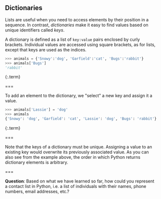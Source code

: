 ---
---

## Dictionaries

Lists are useful when you need to access elements by their position in a
sequence. In contrast, *dictionaries* make it easy to find values based on unique
identifiers called *keys*.

A dictionary is defined as a list of `key:value` pairs enclosed by curly
brackets. Individual values are accessed using square brackets, as for lists,
except that keys are used as the indices.


~~~python
>>> animals = {'Snowy':'dog', 'Garfield':'cat', 'Bugs':'rabbit'}
>>> animals['Bugs']
'rabbit'

~~~
{:.term}



===

To add an element to the dictionary, we "select" a new key and assign 
it a value.


~~~python
>>> animals['Lassie'] = 'dog'
>>> animals
{'Snowy': 'dog', 'Garfield': 'cat', 'Lassie': 'dog', 'Bugs': 'rabbit'}

~~~
{:.term}



===

Note that the keys of a dictionary must be unique. Assigning a value to an 
existing key would overwrite its previously associated value. As you can also
see from the example above, the order in which Python returns dictionary elements
is arbitrary.

===

**Question**: Based on what we have learned so far, how could you represent a
contact list in Python, i.e. a list of individuals with their names, phone 
numbers, email addresses, etc.?

